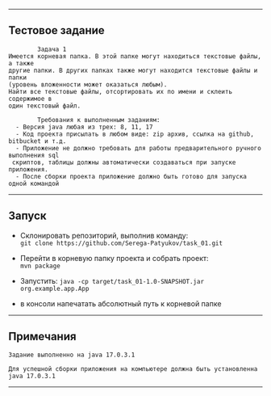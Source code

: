 ***
## Тестовое задание
```
        Задача 1
Имеется корневая папка. В этой папке могут находиться текстовые файлы, а также 
другие папки. В других папках также могут находится текстовые файлы и папки
(уровень вложенности может оказаться любым).
Найти все текстовые файлы, отсортировать их по имени и склеить содержимое в
один текстовый файл.

        Требования к выполненным заданиям:
  - Версия java любая из трех: 8, 11, 17
  - Код проекта присылать в любом виде: zip архив, ссылка на github, bitbucket и т.д.
  - Приложение не должно требовать для работы предварительного ручного выполнения sql
 скриптов, таблицы должны автоматически создаваться при запуске приложения.
  - После сборки проекта приложение должно быть готово для запуска одной командой
```
***
## Запуск
- Склонировать репозиторий, выполнив команду:   
  `git clone https://github.com/Serega-Patyukov/task_01.git`
- Перейти в корневую папку проекта и собрать проект:    
  `mvn package`
- Запустить:
`java -cp target/task_01-1.0-SNAPSHOT.jar org.example.app.App`

- в консоли напечатать абсолютный путь к корневой папке
***

## Примечания

`Задание выполненно на java 17.0.3.1`

`Для успешной сборки приложения на компьютере должна быть установленна java 17.0.3.1`
***